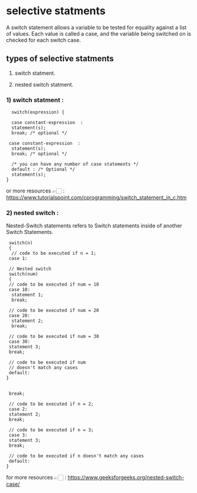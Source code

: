 # selective statments

A switch statement allows a variable to be tested for equality against a list of values. Each value is called a case, and the variable being switched on is checked for each switch case.

## types of selective statments

1. switch statment.

2. nested switch statment.

### 1) switch statment :
    
      switch(expression) {

      case constant-expression  :
      statement(s);
      break; /* optional */
	  
     case constant-expression  :
      statement(s);
      break; /* optional */
  
      /* you can have any number of case statements */
      default : /* Optional */
      statement(s);
    } 

or more resources 👉🏻 : https://www.tutorialspoint.com/cprogramming/switch_statement_in_c.htm

### 2) nested switch :

Nested-Switch statements refers to Switch statements inside of another Switch Statements.

     switch(n)
     {
      // code to be executed if n = 1;
     case 1: 
    
     // Nested switch
     switch(num) 
     {
     // code to be executed if num = 10
     case 10: 
      statement 1;
      break;
      
     // code to be executed if num = 20
     case 20: 
      statement 2;
      break;
      
     // code to be executed if num = 30
     case 30: 
     statement 3;
     break;
      
     // code to be executed if num 
     // doesn't match any cases
     default: 
    }
  
  
     break;
    
     // code to be executed if n = 2;
     case 2:
     statement 2;
     break;
  
     // code to be executed if n = 3;
     case 3: 
     statement 3;
     break;
  
     // code to be executed if n doesn't match any cases
     default: 
    }

  for more resources 👉🏻 : https://www.geeksforgeeks.org/nested-switch-case/

